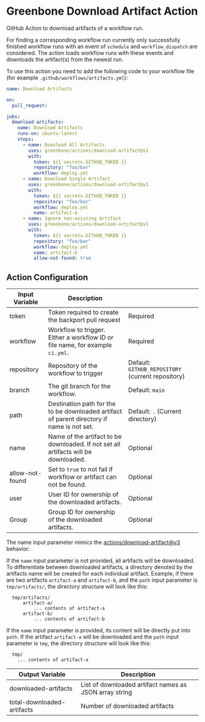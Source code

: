 # Greenbone Download Artifact Action

GitHub Action to download artifacts of a workflow run.

For finding a corresponding workflow run currently only successfully finished
workflow runs with an event of `schedule` and `workflow_dispatch` are
considered. The action loads workflow runs with these events and downloads the
artifact(s) from the newest run.

To use this action you need to add the following code to your workflow file
(for example `.github/workflows/artifacts.yml`):

```yml
name: Download Artifacts

on:
  pull_request:

jobs:
  download-artifacts:
    name: Download Artifacts
    runs-on: ubuntu-latest
    steps:
      - name: Download All Artifacts
        uses: greenbone/actions/download-artifact@v1
        with:
          token: ${{ secrets.GITHUB_TOKEN }}
          repository: "foo/bar"
          workflow: deploy.yml
      - name: Download Single Artifact
        uses: greenbone/actions/download-artifact@v1
        with:
          token: ${{ secrets.GITHUB_TOKEN }}
          repository: "foo/bar"
          workflow: deploy.yml
          name: artifact-a
      - name: Ignore non-existing Artifact
        uses: greenbone/actions/download-artifact@v1
        with:
          token: ${{ secrets.GITHUB_TOKEN }}
          repository: "foo/bar"
          workflow: deploy.yml
          name: artifact-b
          allow-not-found: true
```

## Action Configuration

| Input Variable  | Description                                                                                |                                                   |
| --------------- | ------------------------------------------------------------------------------------------ | ------------------------------------------------- |
| token           | Token required to create the backport pull request                                         | Required                                          |
| workflow        | Workflow to trigger. Either a workflow ID or file name, for example `ci.yml`.              | Required                                          |
| repository      | Repository of the workflow to trigger                                                      | Default: `GITHUB_REPOSITORY` (current repository) |
| branch          | The git branch for the workflow.                                                           | Default: `main`                                   |
| path            | Destination path for the to be downloaded artifact of parent directory if name is not set. | Default: `.` (Current directory)                  |
| name            | Name of the artifact to be downloaded. If not set all artifacts will be downloaded.        | Optional                                          |
| allow-not-found | Set to `true` to not fail if workflow or artifact can not be found.                        | Optional                                          |
| user            | User ID for ownership of the downloaded artifacts.                                         | Optional                                          |
| Group           | Group ID for ownership of the downloaded artifacts.                                        | Optional                                          |

The name input parameter mimics the [actions/download-artifact@v3](https://github.com/actions/download-artifact/tree/v3#download-all-artifacts)
behavior:

If the `name` input parameter is not provided, all artifacts will be downloaded.
To differentiate between downloaded artifacts, a directory denoted by the
artifacts name will be created for each individual artifact. Example, if there
are two artifacts `artifact-a` and `artifact-b`, and the `path` input parameter
is `tmp/artifacts/`, the directory structure will look like this:

```
  tmp/artifacts/
      artifact-a/
          ... contents of artifact-a
      artifact-b/
          ... contents of artifact-b
```

If the `name` input parameter is provided, its content will be directly put into
`path`. If the artifact `artifact-a` will be downloaded and the `path` input
parameter is `tmp`, the directory structure will look like this:

```
  tmp/
    ... contents of artifact-a
```

| Output Variable            | Description                                            |
| -------------------------- | ------------------------------------------------------ |
| downloaded-artifacts       | List of downloaded artifact names as JSON array string |
| total-downloaded-artifacts | Number of downloaded artifacts                         |
